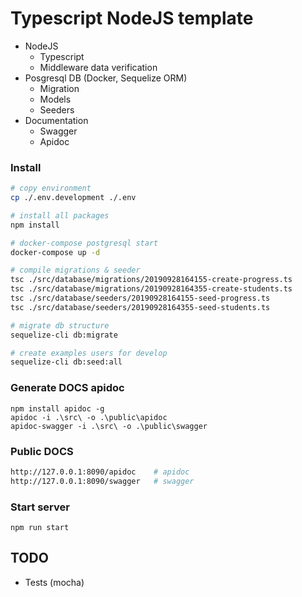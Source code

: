 # Typescript NodeJS template

- NodeJS 
  - Typescript
  - Middleware data verification
- Posgresql DB (Docker, Sequelize ORM)
  - Migration
  - Models
  - Seeders
- Documentation
  - Swagger
  - Apidoc

### Install
```sh
# copy environment
cp ./.env.development ./.env

# install all packages
npm install

# docker-compose postgresql start
docker-compose up -d

# compile migrations & seeder
tsc ./src/database/migrations/20190928164155-create-progress.ts
tsc ./src/database/migrations/20190928164355-create-students.ts
tsc ./src/database/seeders/20190928164155-seed-progress.ts
tsc ./src/database/seeders/20190928164355-seed-students.ts

# migrate db structure
sequelize-cli db:migrate

# create examples users for develop
sequelize-cli db:seed:all
```

### Generate DOCS apidoc
```
npm install apidoc -g
apidoc -i .\src\ -o .\public\apidoc
apidoc-swagger -i .\src\ -o .\public\swagger
```

### Public DOCS 
```sh
http://127.0.0.1:8090/apidoc    # apidoc
http://127.0.0.1:8090/swagger   # swagger
```
### Start server
```
npm run start
```

## TODO
- Tests (mocha)
